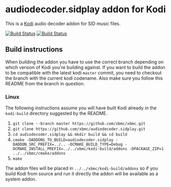 # audiodecoder.sidplay addon for Kodi

This is a [Kodi](https://kodi.tv) audio decoder addon for SID music files.

[![Build Status](https://travis-ci.org/xbmc/audiodecoder.sidplay.svg?branch=Matrix)](https://travis-ci.org/xbmc/audiodecoder.sidplay/branches)
[![Build Status](https://dev.azure.com/teamkodi/binary-addons/_apis/build/status/xbmc.audiodecoder.sidplay?branchName=Matrix)](https://dev.azure.com/teamkodi/binary-addons/_build/latest?definitionId=13&branchName=Matrix)
<!--- [![Build Status](https://ci.appveyor.com/api/projects/status/github/xbmc/audiodecoder.sidplay?branch=Matrix&svg=true)](https://ci.appveyor.com/project/xbmc/audiodecoder-sidplay?branch=Matrix) -->

## Build instructions

When building the addon you have to use the correct branch depending on which version of Kodi you're building against. 
If you want to build the addon to be compatible with the latest kodi `master` commit, you need to checkout the branch with the current kodi codename.
Also make sure you follow this README from the branch in question.

### Linux

The following instructions assume you will have built Kodi already in the `kodi-build` directory 
suggested by the README.

1. `git clone --branch master https://github.com/xbmc/xbmc.git`
2. `git clone https://github.com/xbmc/audiodecoder.sidplay.git`
3. `cd audiodecoder.sidplay && mkdir build && cd build`
4. `cmake -DADDONS_TO_BUILD=audiodecoder.sidplay -DADDON_SRC_PREFIX=../.. -DCMAKE_BUILD_TYPE=Debug -DCMAKE_INSTALL_PREFIX=../../xbmc/kodi-build/addons -DPACKAGE_ZIP=1 ../../xbmc/cmake/addons`
5. `make`

The addon files will be placed in `../../xbmc/kodi-build/addons` so if you build Kodi from source and run it directly 
the addon will be available as a system addon.
